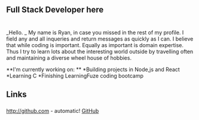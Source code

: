 
## Full Stack Developer here <h1>

_Hello. _
My name is Ryan, in case you missed in the rest of my profile. 
I field any and all inqueries and return messages as quickly as I can. 
I believe that while coding is important. Equally as important is domain expertise. 
Thus I try to learn lots about the interesting world outside by travelling often and maintaining a diverse wheel house of hobbies. 

**I'm currently working on: **
  *Building projects in Node,js and React
  *Learning C
  *Finishing LearningFuze coding bootcamp
  
 ## Links <h5>
  http://github.com - automatic!
[GitHub](http://github.com)
  
